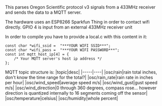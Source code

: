 This parses Oregon Scientific protocol v3 signals from a 433MHz receiver and sends the 
data to a MQTT server. 

The hardware uses an ESP8266 Sparkfun Thing in order to contact
wifi directly. GPIO 4 is input from an external 433MHz receiver unit


In order to compile you have to provide a local.c with this content in it:

```
const char *wifi_ssid =  "***YOUR WIFI SSID***";
const char *wifi_pass =  "***YOUR WIFI PASSWORD***";
const int mqtt_host_ip[4] = {
    /* Your MQTT server's host ip address */
};
```


MQTT topic structure is:
|topic|desc|
|-----|----|
|osc/rain|rain total inches, don't know the time range for the total?|
|osc/rain_rate|rain rate in inches per hour|
|osc/wind_speed|average speed m/s|
|osc/wind_gust|gust speed m/s|
|osc/wind_direction|0 through 360 degrees, compass rose... however direction is quantized internally to 16 segments coming off the sensor|
|osc/temperature|celsius|
|osc/humidity|whole percent|
